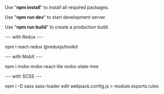 Use "**npm install**" to install all required packages.

Use "**npm run dev**" to start development server.

Use "**npm run build**" to create a production build.

--- with Redux ---

npm i react-redux @reduxjs/toolkit

--- with MobX ---

npm i mobx mobx-react-lite mobx-state-tree

--- with SCSS ---

npm i -D sass sass-loader
edit webpack.config.js > module.exports.rules
